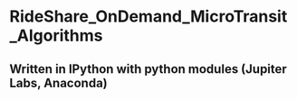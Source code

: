# RideShare_OnDemand_MicroTransit_Algorithms
## Written in IPython with python modules (Jupiter Labs, Anaconda)
